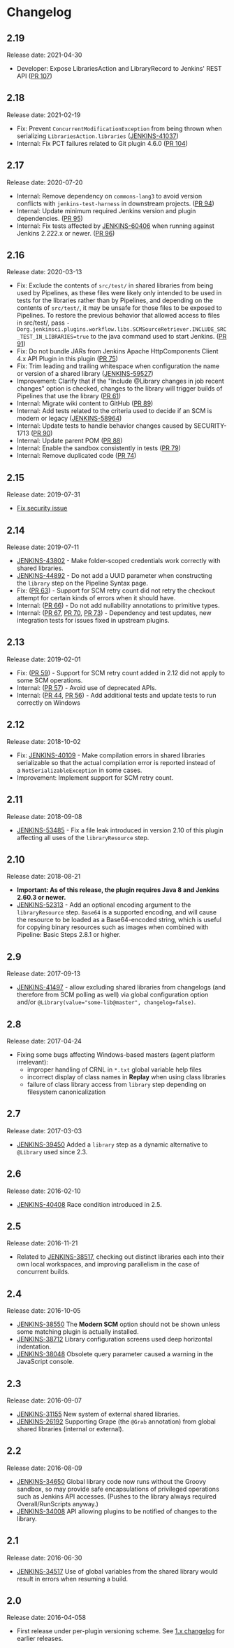 # Changelog

## 2.19

Release date: 2021-04-30

- Developer: Expose LibrariesAction and LibraryRecord to Jenkins' REST API ([PR 107](https://github.com/jenkinsci/workflow-cps-global-lib-plugin/pull/107))

## 2.18

Release date: 2021-02-19

- Fix: Prevent `ConcurrentModificationException` from being thrown when serializing `LibrariesAction.libraries` ([JENKINS-41037](https://issues.jenkins.io/browse/JENKINS-41037))
- Internal: Fix PCT failures related to Git plugin 4.6.0 ([PR 104](https://github.com/jenkinsci/workflow-cps-global-lib-plugin/pull/104)) 

## 2.17

Release date: 2020-07-20

- Internal: Remove dependency on `commons-lang3` to avoid version conflicts with `jenkins-test-harness` in downstream projects. ([PR 94](https://github.com/jenkinsci/workflow-cps-global-lib-plugin/pull/94))
- Internal: Update minimum required Jenkins version and plugin dependencies. ([PR 95](https://github.com/jenkinsci/workflow-cps-global-lib-plugin/pull/95))
- Internal: Fix tests affected by [JENKINS-60406](https://issues.jenkins-ci.org/browse/JENKINS-60406) when running against Jenkins 2.222.x or newer. ([PR 96](https://github.com/jenkinsci/workflow-cps-global-lib-plugin/pull/96))

## 2.16

Release date: 2020-03-13

- Fix: Exclude the contents of `src/test/` in shared libraries from being used by Pipelines, as these files were likely only intended to be used in tests for the libraries rather than by Pipelines, and depending on the contents of `src/test/`, it may be unsafe for those files to be exposed to Pipelines. To restore the previous behavior that allowed access to files in src/test/, pass `-Dorg.jenkinsci.plugins.workflow.libs.SCMSourceRetriever.INCLUDE_SRC_TEST_IN_LIBRARIES=true` to the java command used to start Jenkins. ([PR 91](https://github.com/jenkinsci/workflow-cps-global-lib-plugin/pull/91))
- Fix: Do not bundle JARs from Jenkins Apache HttpComponents Client 4.x API Plugin in this plugin ([PR 75](https://github.com/jenkinsci/workflow-cps-global-lib-plugin/pull/75))
- Fix: Trim leading and trailing whitespace when configuration the name or version of a shared library ([JENKINS-59527](https://issues.jenkins-ci.org/browse/JENKINS-59527))
- Improvement: Clarify that if the "Include @Library changes in job recent changes" option is checked, changes to the library will trigger builds of Pipelines that use the library ([PR 61](https://github.com/jenkinsci/workflow-cps-global-lib-plugin/pull/61))
- Internal: Migrate wiki content to GitHub ([PR 89](https://github.com/jenkinsci/workflow-cps-global-lib-plugin/pull/89))
- Internal: Add tests related to the criteria used to decide if an SCM is modern or legacy ([JENKINS-58964](https://issues.jenkins-ci.org/browse/JENKINS-58964))
- Internal: Update tests to handle behavior changes caused by SECURITY-1713 ([PR 90](https://github.com/jenkinsci/workflow-cps-global-lib-plugin/pull/90))
- Internal: Update parent POM ([PR 88](https://github.com/jenkinsci/workflow-cps-global-lib-plugin/pull/88))
- Internal: Enable the sandbox consistently in tests ([PR 79](https://github.com/jenkinsci/workflow-cps-global-lib-plugin/pull/79))
- Internal: Remove duplicated code ([PR 74](https://github.com/jenkinsci/workflow-cps-global-lib-plugin/pull/74))

## 2.15

Release date: 2019-07-31

- [Fix security issue](https://jenkins.io/security/advisory/2019-07-31/#SECURITY-1422)

## 2.14

Release date: 2019-07-11
-   [JENKINS-43802](https://issues.jenkins-ci.org/browse/JENKINS-43802) -
    Make folder-scoped credentials work correctly with shared libraries.
-   [JENKINS-44892](https://issues.jenkins-ci.org/browse/JENKINS-44892) -
    Do not add a UUID parameter when constructing the `library` step on
    the Pipeline Syntax page.
-   Fix: ([PR
    63](https://github.com/jenkinsci/workflow-cps-global-lib-plugin/pull/63)) -
    Support for SCM retry count did not retry the checkout attempt for
    certain kinds of errors when it should have. 
-   Internal: ([PR
    66](https://github.com/jenkinsci/workflow-cps-global-lib-plugin/pull/66)) -
    Do not add nullability annotations to primitive types.
-   Internal: ([PR
    67](https://github.com/jenkinsci/workflow-cps-global-lib-plugin/pull/67), [PR
    70](https://github.com/jenkinsci/workflow-cps-global-lib-plugin/pull/70), [PR
    73](https://github.com/jenkinsci/workflow-cps-global-lib-plugin/pull/73))
    - Dependency and test updates, new integration tests for issues
    fixed in upstream plugins.

## 2.13

Release date: 2019-02-01
-   Fix: ([PR
    59](https://github.com/jenkinsci/workflow-cps-global-lib-plugin/pull/59)) -
    Support for SCM retry count added in 2.12 did not apply to some SCM
    operations.
-   Internal: ([PR
    57](https://github.com/jenkinsci/workflow-cps-global-lib-plugin/pull/57))
    - Avoid use of deprecated APIs.
-   Internal: ([PR
    44](https://github.com/jenkinsci/workflow-cps-global-lib-plugin/pull/44),
    [PR
    56](https://github.com/jenkinsci/workflow-cps-global-lib-plugin/pull/56)) -
    Add additional tests and update tests to run correctly on Windows

## 2.12

Release date: 2018-10-02
-   Fix: [JENKINS-40109](https://issues.jenkins-ci.org/browse/JENKINS-40109) -
    Make compilation errors in shared libraries serializable so that the
    actual compilation error is reported instead of
    a `NotSerializableException` in some cases.
-   Improvement: Implement support for SCM retry count.

## 2.11 

Release date: 2018-09-08
-   [JENKINS-53485](https://issues.jenkins-ci.org/browse/JENKINS-53485) -
    Fix a file leak introduced in version 2.10 of this plugin affecting
    all uses of the `libraryResource` step.

## 2.10

Release date: 2018-08-21
-   **Important: As of this release, the plugin requires Java 8 and
    Jenkins 2.60.3 or newer.**
-   [JENKINS-52313](https://issues.jenkins-ci.org/browse/JENKINS-52313) -
    Add an optional encoding argument to the `libraryResource`
    step. `Base64` is a supported encoding, and will cause the resource
    to be loaded as a Base64-encoded string, which is useful for copying
    binary resources such as images when combined with Pipeline: Basic
    Steps 2.8.1 or higher.

## 2.9 

Release date: 2017-09-13
-   [JENKINS-41497](https://issues.jenkins-ci.org/browse/JENKINS-41497) -
    allow excluding shared libraries from changelogs (and therefore from
    SCM polling as well) via global configuration option
    and/or `@Library(value="some-lib@master", changelog=false)`.

## 2.8 

Release date: 2017-04-24
-   Fixing some bugs affecting Windows-based masters (agent platform
    irrelevant):
    -   improper handling of CRNL in `*.txt` global variable help files
    -   incorrect display of class names in **Replay** when using class
        libraries
    -   failure of class library access from `library` step depending on
        filesystem canonicalization

## 2.7 

Release date: 2017-03-03
-   [JENKINS-39450](https://issues.jenkins-ci.org/browse/JENKINS-39450)
    Added a `library` step as a dynamic alternative to `@Library` used
    since 2.3.

## 2.6 

Release date: 2016-02-10
-   [JENKINS-40408](https://issues.jenkins-ci.org/browse/JENKINS-40408)
    Race condition introduced in 2.5.

## 2.5 

Release date: 2016-11-21
-   Related to
    [JENKINS-38517](https://issues.jenkins-ci.org/browse/JENKINS-38517),
    checking out distinct libraries each into their own local
    workspaces, and improving parallelism in the case of concurrent
    builds.

## 2.4 

Release date: 2016-10-05
-   [JENKINS-38550](https://issues.jenkins-ci.org/browse/JENKINS-38550)
    The **Modern SCM** option should not be shown unless some matching
    plugin is actually installed.
-   [JENKINS-38712](https://issues.jenkins-ci.org/browse/JENKINS-38712)
    Library configuration screens used deep horizontal indentation.
-   [JENKINS-38048](https://issues.jenkins-ci.org/browse/JENKINS-38048)
    Obsolete query parameter caused a warning in the JavaScript console.

## 2.3 

Release date: 2016-09-07
-   [JENKINS-31155](https://issues.jenkins-ci.org/browse/JENKINS-31155)
    New system of external shared libraries.
-   [JENKINS-26192](https://issues.jenkins-ci.org/browse/JENKINS-26192)
    Supporting Grape (the `@Grab` annotation) from global shared
    libraries (internal or external).

## 2.2 

Release date: 2016-08-09
-   [JENKINS-34650](https://issues.jenkins-ci.org/browse/JENKINS-34650)
    Global library code now runs without the Groovy sandbox, so may
    provide safe encapsulations of privileged operations such as Jenkins
    API accesses. (Pushes to the library always required
    Overall/RunScripts anyway.)
-   [JENKINS-34008](https://issues.jenkins-ci.org/browse/JENKINS-34008)
    API allowing plugins to be notified of changes to the library.

## 2.1 

Release date: 2016-06-30
-   [JENKINS-34517](https://issues.jenkins-ci.org/browse/JENKINS-34517)
    Use of global variables from the shared library would result in
    errors when resuming a build.

## 2.0 

Release date: 2016-04-058
-   First release under per-plugin versioning scheme. See [1.x
    changelog](https://github.com/jenkinsci/workflow-plugin/blob/82e7defa37c05c5f004f1ba01c93df61ea7868a5/CHANGES.md)
    for earlier releases.
